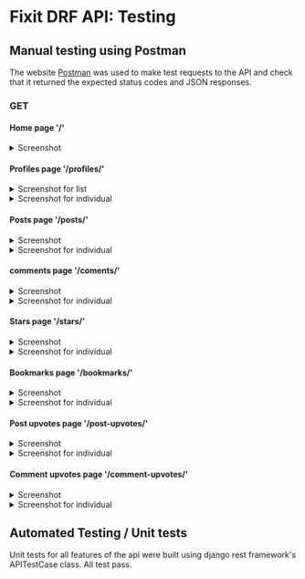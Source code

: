 # Fixit DRF API: Testing

## Manual testing using Postman

The website [Postman](https://www.postman.com/product/what-is-postman/) was used to make test requests to the API and check that it returned the expected status codes and JSON responses.

### GET
#### Home page '/'
<details>
    <summary>Screenshot</summary>
    <img>
</details>

#### Profiles page '/profiles/'
<details>
    <summary>Screenshot for list</summary>
    <img>
</details>

<details>
    <summary>Screenshot for individual</summary>
    <img>
</details>

#### Posts page '/posts/'
<details>
    <summary>Screenshot</summary>
    <img>
</details>

<details>
    <summary>Screenshot for individual</summary>
    <img>
</details>

#### comments page '/coments/'
<details>
    <summary>Screenshot</summary>
    <img>
</details>

<details>
    <summary>Screenshot for individual</summary>
    <img>
</details>

#### Stars page '/stars/'
<details>
    <summary>Screenshot</summary>
    <img>
</details>

<details>
    <summary>Screenshot for individual</summary>
    <img>
</details>

#### Bookmarks page '/bookmarks/'
<details>
    <summary>Screenshot</summary>
    <img>
</details>

<details>
    <summary>Screenshot for individual</summary>
    <img>
</details>

#### Post upvotes page '/post-upvotes/'
<details>
    <summary>Screenshot</summary>
    <img>
</details>

<details>
    <summary>Screenshot for individual</summary>
    <img>
</details>

#### Comment upvotes page '/comment-upvotes/'
<details>
    <summary>Screenshot</summary>
    <img>
</details>

<details>
    <summary>Screenshot for individual</summary>
    <img>
</details>



## Automated Testing / Unit tests

Unit tests for all features of the api were built using django rest framework's APITestCase class. All test pass.